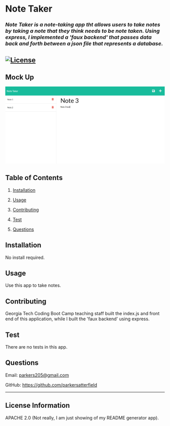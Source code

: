 # **Note Taker**

### *Note Taker is a note-taking app tht allows users to take notes by taking a note that they think needs to be note taken. Using express, I implemented a 'faux backend' that passes data back and forth between a json file that represents a database.* 

## [![License](https://img.shields.io/badge/License-Apache%202.0-blue.svg)](https://opensource.org/licenses/Apache-2.0) 

## Mock Up
![Mock Up](./public/assets/images/mock.png)  

## Table of Contents 

1. [Installation](#installation)

2. [Usage](#usage)

3. [Contributing](#contributing)

4. [Test](#test)

5. [Questions](#questions)

## Installation 

No install required.
## Usage 

Use this app to take notes. 

## Contributing 

Georgia Tech Coding Boot Camp teaching staff built the index.js and front end of this application, while I built the 'faux backend' using express. 

## Test 

There are no tests in this app.

## Questions 

Email: parkers205@gmail.com 

GitHub: https://github.com/parkersatterfield 

---

## License Information 
APACHE 2.0 (Not really, I am just showing of my README generator app).

            